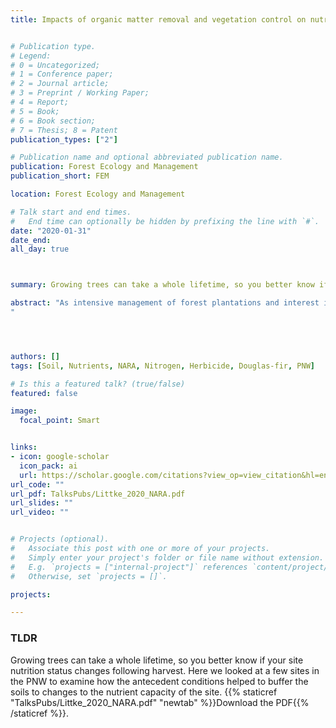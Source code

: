 ```yaml
---
title: Impacts of organic matter removal and vegetation control on nutrition and growth of Douglas-fir at three Pacific Northwestern Long-Term Soil Productivity sites


# Publication type.
# Legend: 
# 0 = Uncategorized; 
# 1 = Conference paper; 
# 2 = Journal article;
# 3 = Preprint / Working Paper; 
# 4 = Report; 
# 5 = Book; 
# 6 = Book section;
# 7 = Thesis; 8 = Patent
publication_types: ["2"]

# Publication name and optional abbreviated publication name.
publication: Forest Ecology and Management
publication_short: FEM

location: Forest Ecology and Management

# Talk start and end times.
#   End time can optionally be hidden by prefixing the line with `#`.
date: "2020-01-31"
date_end: 
all_day: true



summary: Growing trees can take a whole lifetime, so you better know if your site nutrition status changes following harvest. Here we looked at a few sites in the PNW to examine how the antecedent conditions helped to buffer the soils to changes to the nutrient capacity of the site.

abstract: "As intensive management of forest plantations and interest in harvesting biomass for energy continue to in- crease, there is a need to investigate the longer-term effects of harvest-related disturbances and intensive treatments on soil and site productivity. This research focused on three Pacific Northwestern Douglas-fir soil productivity studies around 15 years since harvest that spanned a range in soil nutrients: high soil N and low base cations (Fall River), low soil N and base cations (Matlock), and high soil N and base cations (Molalla). The studies, which had similar organic matter and vegetation control treatments, were compared for differences in belowground and aboveground nutrients as well as differences in periodic stand volume growth. Five years of annual vegetation control (AVC) resulted in the greatest losses of belowground N and base cations compared to one year of vegetation control (IVC) at planting, but also resulted in significantly greater stand volume growth at Fall River and Matlock. Whole tree removal (WT) resulted in lower soil NO3− at Fall River but greater soil NO3− at Matlock due to greater colonization by N-fixing Scotch broom. There was also a decrease in soil exchangeable K due to WT and WT plus coarse woody debris removal (WT + ) at Fall River, which had the lowest initial soil exchangeable K. There was either no effect (Matlock and Molalla) (0–15 years) or a decrease (Fall River) (0–5 years) in stand volume growth due to WT removal. At Fall River, WT, WT+, and AVC treatments had no detectable effect on volume growth from 10 to 15 years. Overall, longer-term effects of organic matter removals and vegetation control on soil and site productivity were variable at each site due to pre-treatment soil nutrition and competition from understory vegetation.
"




authors: []
tags: [Soil, Nutrients, NARA, Nitrogen, Herbicide, Douglas-fir, PNW]

# Is this a featured talk? (true/false)
featured: false

image: 
  focal_point: Smart


links:
- icon: google-scholar 
  icon_pack: ai
  url: https://scholar.google.com/citations?view_op=view_citation&hl=en&user=miYEsFoAAAAJ&citation_for_view=miYEsFoAAAAJ:hqOjcs7Dif8C
url_code: ""
url_pdf: TalksPubs/Littke_2020_NARA.pdf
url_slides: ""
url_video: ""


# Projects (optional).
#   Associate this post with one or more of your projects.
#   Simply enter your project's folder or file name without extension.
#   E.g. `projects = ["internal-project"]` references `content/project/deep-learning/index.md`.
#   Otherwise, set `projects = []`.

projects:

---
```


### TLDR
Growing trees can take a whole lifetime, so you better know if your site nutrition status changes following harvest. Here we looked at a few sites in the PNW to examine how the antecedent conditions helped to buffer the soils to changes to the nutrient capacity of the site. {{% staticref "TalksPubs/Littke_2020_NARA.pdf" "newtab" %}}Download the PDF{{% /staticref %}}. 
